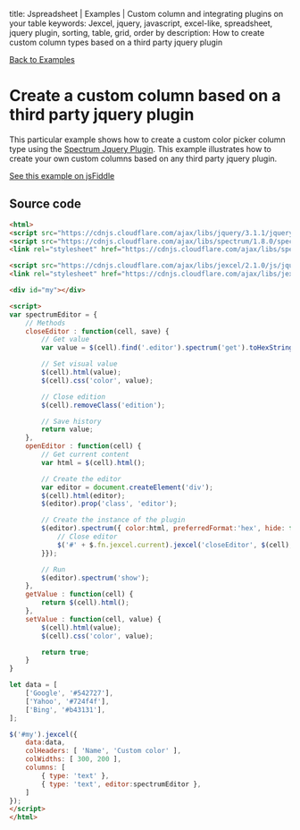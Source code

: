 title: Jspreadsheet | Examples | Custom column and integrating plugins on your table
keywords: Jexcel, jquery, javascript, excel-like, spreadsheet, jquery plugin, sorting, table, grid, order by
description: How to create custom column types based on a third party jquery plugin

[Back to Examples](/jspreadsheet/v2/examples)

# Create a custom column based on a third party jquery plugin

This particular example shows how to create a custom color picker column type using the [Spectrum Jquery Plugin](https://bgrins.github.io/spectrum/). This example illustrates how to create your own custom columns based on any third party jquery plugin.

[See this example on jsFiddle](https://jsfiddle.net/spreadsheet/rp0876b1/)

## Source code

```html
<html>
<script src="https://cdnjs.cloudflare.com/ajax/libs/jquery/3.1.1/jquery.min.js"></script>
<script src="https://cdnjs.cloudflare.com/ajax/libs/spectrum/1.8.0/spectrum.min.js"></script>
<link rel="stylesheet" href="https://cdnjs.cloudflare.com/ajax/libs/spectrum/1.8.0/spectrum.min.css" type="text/css" />

<script src="https://cdnjs.cloudflare.com/ajax/libs/jexcel/2.1.0/js/jquery.jexcel.js"></script>
<link rel="stylesheet" href="https://cdnjs.cloudflare.com/ajax/libs/jexcel/2.1.0/css/jquery.jexcel.min.css" type="text/css" />

<div id="my"></div>

<script>
var spectrumEditor = {
    // Methods
    closeEditor : function(cell, save) {
        // Get value
        var value = $(cell).find('.editor').spectrum('get').toHexString();

        // Set visual value
        $(cell).html(value);
        $(cell).css('color', value);

        // Close edition
        $(cell).removeClass('edition');

        // Save history
        return value;
    },
    openEditor : function(cell) {
        // Get current content
        var html = $(cell).html();

        // Create the editor
        var editor = document.createElement('div');
        $(cell).html(editor);
        $(editor).prop('class', 'editor');

        // Create the instance of the plugin
        $(editor).spectrum({ color:html, preferredFormat:'hex', hide: function(color) {
            // Close editor
            $('#' + $.fn.jexcel.current).jexcel('closeEditor', $(cell), true);
        }});

        // Run
        $(editor).spectrum('show');
    },
    getValue : function(cell) {
        return $(cell).html();
    },
    setValue : function(cell, value) {
        $(cell).html(value);
        $(cell).css('color', value);

        return true;
    }
}

let data = [
    ['Google', '#542727'],
    ['Yahoo', '#724f4f'],
    ['Bing', '#b43131'],
];

$('#my').jexcel({
    data:data,
    colHeaders: [ 'Name', 'Custom color' ],
    colWidths: [ 300, 200 ],
    columns: [
        { type: 'text' },
        { type: 'text', editor:spectrumEditor },
    ]
});
</script>
</html>
```

